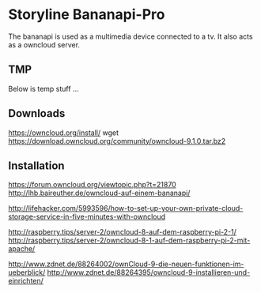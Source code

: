 Storyline Bananapi-Pro
======================

The bananapi is used as a multimedia device connected to a tv. It also acts as a owncloud server.


TMP
---

Below is temp stuff ...


Downloads
---------
https://owncloud.org/install/
wget https://download.owncloud.org/community/owncloud-9.1.0.tar.bz2


Installation
------------

https://forum.owncloud.org/viewtopic.php?t=21870
http://lhb.baireuther.de/owncloud-auf-einem-bananapi/

http://lifehacker.com/5993596/how-to-set-up-your-own-private-cloud-storage-service-in-five-minutes-with-owncloud

http://raspberry.tips/server-2/owncloud-8-auf-dem-raspberry-pi-2-1/
http://raspberry.tips/server-2/owncloud-8-1-auf-dem-raspberry-pi-2-mit-apache/

http://www.zdnet.de/88264002/ownCloud-9-die-neuen-funktionen-im-ueberblick/
http://www.zdnet.de/88264395/owncloud-9-installieren-und-einrichten/

